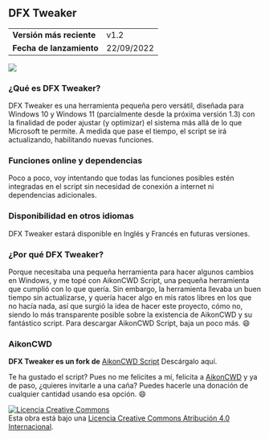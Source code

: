 ## DFX Tweaker

|||
|---|---|
|**Versión más reciente**|v1.2|
|**Fecha de lanzamiento**|22/09/2022|

![](https://blogger.googleusercontent.com/img/b/R29vZ2xl/AVvXsEj4Na2_8oLHtylBwKR_cnzjPMsScU5Eo507P0_Ha8GkRpHazwojd0JP7aNKk540QRGo4t080_YhlTPNOJr_WHuKS5D47Uto0-4rW7DY-SVyGEcDTf2KWkt0BQYnJZNb-0wdn0m_9v6kCmiAfz-DJ6hdiyP2GGc4efaCyJe5sfTeVeuF4N1q1y4Uo-LoBA/s979/tweaker1.2.png)

### ¿Qué es DFX Tweaker?
DFX Tweaker es una herramienta pequeña pero versátil, diseñada para Windows 10 y Windows 11 (parcialmente desde la próxima versión 1.3) con la finalidad de poder ajustar (y optimizar) el sistema más allá de lo que Microsoft te permite. A medida que pase el tiempo, el script se irá actualizando, habilitando nuevas funciones.

### Funciones online y dependencias
Poco a poco, voy intentando que todas las funciones posibles estén integradas en el script sin necesidad de conexión a internet ni dependencias adicionales.

### Disponibilidad en otros idiomas
DFX Tweaker estará disponible en Inglés y Francés en futuras versiones.

### ¿Por qué DFX Tweaker?
Porque necesitaba una pequeña herramienta para hacer algunos cambios en Windows, y me topé con AikonCWD Script, una pequeña herramienta que cumplió con lo que quería. Sin embargo, la herramienta llevaba un buen tiempo sin actualizarse, y quería hacer algo en mis ratos libres en los que no hacía nada, así que surgió la idea de hacer este proyecto, cómo no, siendo lo más transparente posible sobre la existencia de AikonCWD y su fantástico script.
Para descargar AikonCWD Script, baja un poco más. :smile:

### AikonCWD
**DFX Tweaker es un fork de** [AikonCWD Script](https://github.com/aikoncwd/win10script) Descárgalo aquí.

Te ha gustado el script? Pues no me felicites a mí, felicita a [AikonCWD](https://github.com/aikoncwd) y ya de paso, ¿quieres invitarle a una caña? Puedes hacerle una donación de cualquier cantidad usando esa opción. :smile:

<a rel="license" href="http://creativecommons.org/licenses/by/4.0/"><img alt="Licencia Creative Commons" style="border-width:0" src="https://i.creativecommons.org/l/by/4.0/88x31.png" /></a><br />Esta obra está bajo una <a rel="license" href="http://creativecommons.org/licenses/by/4.0/">Licencia Creative Commons Atribución 4.0 Internacional</a>.
